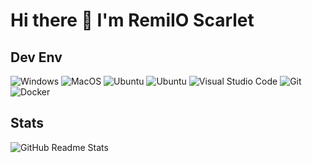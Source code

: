 # Hi there 👋 I'm RemiIO Scarlet

## Dev Env
![Windows](https://img.shields.io/badge/-Windows-0078D6?style=flat-square&logo=windows&logoColor=white)
![MacOS](https://img.shields.io/badge/-Mac_OS-AAA?style=flat-square&logo=macos&logoColor=white)
![Ubuntu](https://img.shields.io/badge/-Ubuntu-DD4814?style=flat-square&logo=ubuntu&logoColor=white)
![Ubuntu](https://img.shields.io/badge/-openSUSE-73BA25?style=flat-square&logo=opensuse&logoColor=white)
![Visual Studio Code](https://img.shields.io/badge/-Visual_Studio_Code-007ACC?style=flat-square&logo=visual-studio-code&logoColor=white)
![Git](https://img.shields.io/badge/-Git-F05032?style=flat-square&logo=git&logoColor=white)
![Docker](https://img.shields.io/badge/-Docker-2496ed?style=flat-square&logo=Docker&logoColor=white)

## Stats
![GitHub Readme Stats][ReadmeStats-Image]

[ReadmeStats-Image]: https://github-readme-stats.vercel.app/api?username=u-u-z&show_icons=true&bg_color=ffffff "GitHub Readme Stats"
